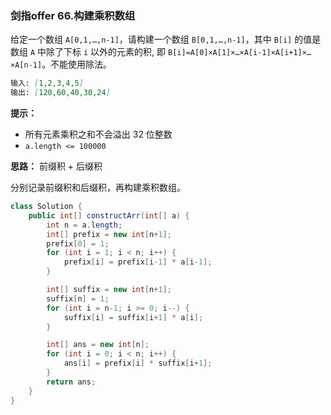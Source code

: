 ### 剑指offer 66.构建乘积数组

给定一个数组 `A[0,1,…,n-1]`，请构建一个数组 `B[0,1,…,n-1]`，其中 `B[i]` 的值是数组 `A` 中除了下标 `i` 以外的元素的积, 即 `B[i]=A[0]×A[1]×…×A[i-1]×A[i+1]×…×A[n-1]`。不能使用除法。

``` markdown
输入: [1,2,3,4,5]
输出: [120,60,40,30,24]
```

**提示：**

- 所有元素乘积之和不会溢出 32 位整数
- `a.length <= 100000`



**思路：** 前缀积 + 后缀积

分别记录前缀积和后缀积，再构建乘积数组。

``` java
class Solution {
    public int[] constructArr(int[] a) {
        int n = a.length;
        int[] prefix = new int[n+1];
        prefix[0] = 1;
        for (int i = 1; i < n; i++) {
            prefix[i] = prefix[i-1] * a[i-1];
        }

        int[] suffix = new int[n+1];
        suffix[n] = 1;
        for (int i = n-1; i >= 0; i--) {
            suffix[i] = suffix[i+1] * a[i];
        }

        int[] ans = new int[n];
        for (int i = 0; i < n; i++) {
            ans[i] = prefix[i] * suffix[i+1];
        }
        return ans;
    }
}
```

